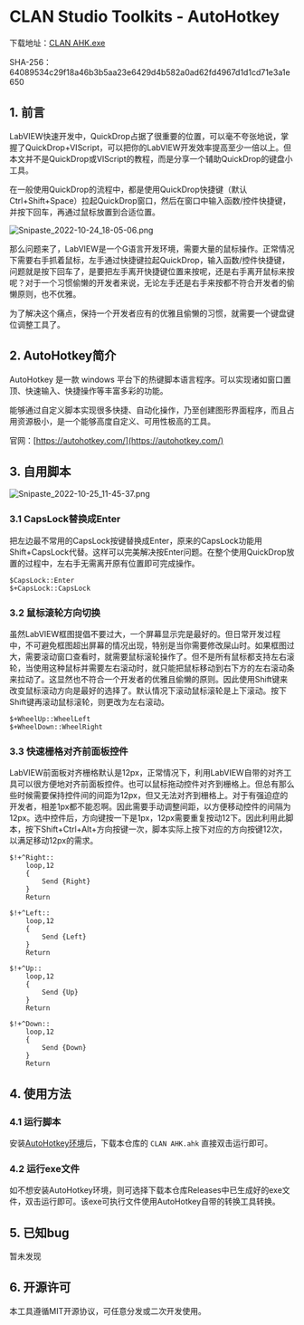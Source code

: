 # CLAN Studio Toolkits - AutoHotkey

下载地址：[CLAN AHK.exe](https://github.com/clan4456/CSTK_AutoHotkey/releases/download/v1.0.0.1/CLAN.AHK.exe)

SHA-256：64089534c29f18a46b3b5aa23e6429d4b582a0ad62fd4967d1d1cd71e3a1e650

## 1. 前言

LabVIEW快速开发中，QuickDrop占据了很重要的位置，可以毫不夸张地说，掌握了QuickDrop+VIScript，可以把你的LabVIEW开发效率提高至少一倍以上。但本文并不是QuickDrop或VIScript的教程，而是分享一个辅助QuickDrop的键盘小工具。

在一般使用QuickDrop的流程中，都是使用QuickDrop快捷键（默认Ctrl+Shift+Space）拉起QuickDrop窗口，然后在窗口中输入函数/控件快捷键，并按下回车，再通过鼠标放置到合适位置。

![Snipaste_2022-10-24_18-05-06.png](http://pic2.clan4456.com/clan-picgo-core/images/2022/10/24/Snipaste_2022-10-24_18-05-06-479182ce3c4056fa4d47d259fcfc0621.png!small)

那么问题来了，LabVIEW是一个G语言开发环境，需要大量的鼠标操作。正常情况下需要右手抓着鼠标，左手通过快捷键拉起QuickDrop，输入函数/控件快捷键，问题就是按下回车了，是要把左手离开快捷键位置来按呢，还是右手离开鼠标来按呢？对于一个习惯偷懒的开发者来说，无论左手还是右手来按都不符合开发者的偷懒原则，也不优雅。

为了解决这个痛点，保持一个开发者应有的优雅且偷懒的习惯，就需要一个键盘键位调整工具了。

## 2. AutoHotkey简介

AutoHotkey 是一款 windows 平台下的热键脚本语言程序。可以实现诸如窗口置顶、快速输入、快捷操作等丰富多彩的功能。

能够通过自定义脚本实现很多快捷、自动化操作，乃至创建图形界面程序，而且占用资源极小，是一个能够高度自定义、可用性极高的工具。

官网：[https://autohotkey.com/](https://autohotkey.com/)

## 3. 自用脚本

![Snipaste_2022-10-25_11-45-37.png](http://pic2.clan4456.com/clan-picgo-core/images/2022/10/25/Snipaste_2022-10-25_11-45-37-3166db0bdaf61948d6214ec2c416fd5a.png!small)

### 3.1 CapsLock替换成Enter

把左边最不常用的CapsLock按键替换成Enter，原来的CapsLock功能用Shift+CapsLock代替。这样可以完美解决按Enter问题。在整个使用QuickDrop放置的过程中，左右手无需离开原有位置即可完成操作。

```autohotkey
$CapsLock::Enter
$+CapsLock::CapsLock
```

### 3.2 鼠标滚轮方向切换

虽然LabVIEW框图提倡不要过大，一个屏幕显示完是最好的。但日常开发过程中，不可避免框图超出屏幕的情况出现，特别是当你需要修改屎山时。如果框图过大，需要滚动窗口查看时，就需要鼠标滚轮操作了。但不是所有鼠标都支持左右滚轮，当使用这种鼠标并需要左右滚动时，就只能把鼠标移动到右下方的左右滚动条来拉动了。这显然也不符合一个开发者的优雅且偷懒的原则。因此使用Shift键来改变鼠标滚动方向是最好的选择了。默认情况下滚动鼠标滚轮是上下滚动。按下Shift键再滚动鼠标滚轮，则更改为左右滚动。

```autohotkey
$+WheelUp::WheelLeft
$+WheelDown::WheelRight
```

### 3.3 快速栅格对齐前面板控件

LabVIEW前面板对齐栅格默认是12px，正常情况下，利用LabVIEW自带的对齐工具可以很方便地对齐前面板控件。也可以鼠标拖动控件对齐到栅格上。但总有那么些时候需要保持控件间的间距为12px，但又无法对齐到栅格上。对于有强迫症的开发者，相差1px都不能忍啊。因此需要手动调整间距，以方便移动控件的间隔为12px。选中控件后，方向键按一下是1px，12px需要重复按动12下。因此利用此脚本，按下Shift+Ctrl+Alt+方向按键一次，脚本实际上按下对应的方向按键12次，以满足移动12px的需求。

```autohotkey
$!+^Right::
    loop,12
    {
        Send {Right}
    }
    Return

$!+^Left::
    loop,12
    {
        Send {Left}
    }
    Return

$!+^Up::
    loop,12
    {
        Send {Up}
    }
    Return

$!+^Down::
    loop,12
    {
        Send {Down}
    }
    Return
```

## 4. 使用方法

### 4.1 运行脚本

安装[AutoHotkey环境](https://www.autohotkey.com/download/ahk-install.exe)后，下载本仓库的 `CLAN AHK.ahk` 直接双击运行即可。

### 4.2 运行exe文件

如不想安装AutoHotkey环境，则可选择下载本仓库Releases中已生成好的exe文件，双击运行即可。该exe可执行文件使用AutoHotkey自带的转换工具转换。

## 5. 已知bug

暂未发现

## 6. 开源许可

本工具遵循MIT开源协议，可任意分发或二次开发使用。
